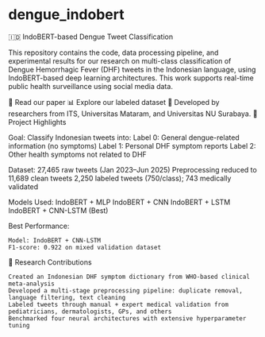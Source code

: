 # dengue_indobert

🇮🇩 IndoBERT-based Dengue Tweet Classification

This repository contains the code, data processing pipeline, and experimental results for our research on multi-class classification of Dengue Hemorrhagic Fever (DHF) tweets in the Indonesian language, using IndoBERT-based deep learning architectures. This work supports real-time public health surveillance using social media data.

📄 Read our paper
📊 Explore our labeled dataset
🧠 Developed by researchers from ITS, Universitas Mataram, and Universitas NU Surabaya.
📌 Project Highlights

Goal: Classify Indonesian tweets into:
        Label 0: General dengue-related information (no symptoms)
        Label 1: Personal DHF symptom reports
        Label 2: Other health symptoms not related to DHF

Dataset:
       27,465 raw tweets (Jan 2023–Jun 2025)
       Preprocessing reduced to 11,689 clean tweets
       2,250 labeled tweets (750/class); 743 medically validated

Models Used:
IndoBERT + MLP
IndoBERT + CNN
IndoBERT + LSTM
IndoBERT + CNN-LSTM (Best)

Best Performance:

    Model: IndoBERT + CNN-LSTM
    F1-score: 0.922 on mixed validation dataset

🔬 Research Contributions

    Created an Indonesian DHF symptom dictionary from WHO-based clinical meta-analysis
    Developed a multi-stage preprocessing pipeline: duplicate removal, language filtering, text cleaning
    Labeled tweets through manual + expert medical validation from pediatricians, dermatologists, GPs, and others
    Benchmarked four neural architectures with extensive hyperparameter tuning
